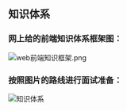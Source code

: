 ## 知识体系
### 网上给的前端知识体系框架图：
![web前端知识框架.png](/web前端知识框架.image)
### 按照图片的路线进行面试准备：
![知识体系](/knowledge-hierarchy.png)
